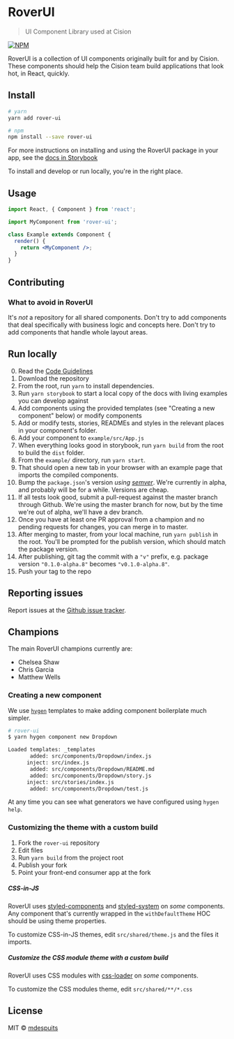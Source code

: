 # RoverUI

> UI Component Library used at Cision

[![NPM](https://img.shields.io/npm/v/@cision/rover-ui.svg)](https://www.npmjs.com/package/@cision/rover-ui)

RoverUI is a collection of UI components originally built for and by Cision. These components should help the Cision team build applications that look hot, in React, quickly.

## Install

```bash
# yarn
yarn add rover-ui
```

```bash
# npm
npm install --save rover-ui
```

For more instructions on installing and using the RoverUI package in your app, see the [docs in Storybook](./src/stories/ROVER_UI.md)

To install and develop or run locally, you're in the right place.

## Usage

```jsx
import React, { Component } from 'react';

import MyComponent from 'rover-ui';

class Example extends Component {
  render() {
    return <MyComponent />;
  }
}
```

## Contributing

### What to avoid in RoverUI

It's _not_ a repository for all shared components. Don't try to add components that deal specifically with business logic and concepts here. Don't try to add components that handle whole layout areas.

## Run locally

0. Read the [Code Guidelines](./CODE_GUIDELINES.md)
1. Download the repository
1. From the root, run `yarn` to install dependencies.
1. Run `yarn storybook` to start a local copy of the docs with living examples you can develop against
1. Add components using the provided templates (see "Creating a new component" below) or modify components
1. Add or modify tests, stories, READMEs and styles in the relevant places in your component's folder.
1. Add your component to `example/src/App.js`
1. When everything looks good in storybook, run `yarn build` from the root to build the `dist` folder.
1. From the `example/` directory, run `yarn start`.
1. That should open a new tab in your browser with an example page that imports the compiled components.
1. Bump the `package.json`'s version _using [semver](https://semver.org/)_. We're currently in alpha, and probably will be for a while. Versions are cheap.
1. If all tests look good, submit a pull-request against the master branch through Github. We're using the master branch for now, but by the time we're out of alpha, we'll have a dev branch.
1. Once you have at least one PR approval from a champion and no pending requests for changes, you can merge in to master.
1. After merging to master, from your local machine, run `yarn publish` in the root. You'll be prompted for the publish version, which should match the package version.
1. After publishing, git tag the commit with a `"v"` prefix, e.g. package version `"0.1.0-alpha.8"` becomes `"v0.1.0-alpha.8"`.
1. Push your tag to the repo

## Reporting issues

Report issues at the [Github issue tracker](https://github.com/cision/rover-ui/issues).

## Champions

The main RoverUI champions currently are:

- Chelsea Shaw
- Chris Garcia
- Matthew Wells

### Creating a new component

We use [`hygen`](http://www.hygen.io/) templates to make adding component boilerplate much simpler.

```sh
# rover-ui
$ yarn hygen component new Dropdown

Loaded templates: _templates
       added: src/components/Dropdown/index.js
      inject: src/index.js
       added: src/components/Dropdown/README.md
       added: src/components/Dropdown/story.js
      inject: src/stories/index.js
       added: src/components/Dropdown/test.js
```

At any time you can see what generators we have configured using `hygen help`.

### Customizing the theme with a custom build

1. Fork the `rover-ui` repository
2. Edit files
3. Run `yarn build` from the project root
4. Publish your fork
5. Point your front-end consumer app at the fork

##### CSS-in-JS

RoverUI uses [styled-components](https://www.npmjs.com/package/styled-components) and [styled-system](https://www.npmjs.com/package/styled-system) on _some_ components.
Any component that's currently wrapped in the `withDefaultTheme` HOC should be using theme properties.

To customize CSS-in-JS themes, edit `src/shared/theme.js` and the files it imports.

##### Customize the CSS module theme with a custom build

RoverUI uses CSS modules with [css-loader](https://www.npmjs.com/package/css-loader) on _some_ components.

To customize the CSS modules theme, edit `src/shared/**/*.css`

## License

MIT © [mdespuits](https://github.com/mdespuits)
